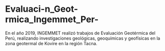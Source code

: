 # Evaluaci-n_Geot-rmica_Ingemmet_Per-
En el año 2019, INGEMMET realizó trabajos de Evaluación Geotérmica del Perú, realizando investigaciones geológicas, geoquímicas y geofísicas en la zona geotermal de Kovire en la región Tacna.
